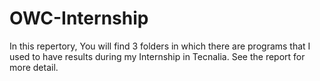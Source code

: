 # OWC-Internship
In this repertory, You will find 3 folders in which there are programs that I used to have results during my Internship in Tecnalia. See the report for more detail. 
